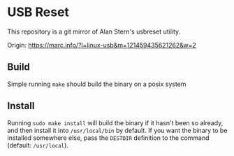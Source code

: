 USB Reset
=========

This repository is a git mirror of Alan Stern's usbreset utility.

Origin: https://marc.info/?l=linux-usb&m=121459435621262&w=2

Build
-----

Simple running `make` should build the binary on a posix system

Install
-------

Running `sudo make install` will build the binary if it hasn't been so already,
and then install it into `/usr/local/bin` by default. If you want the binary to
be installed somewhere else, pass the `DESTDIR` definition to the command
(default: `/usr/local`).
